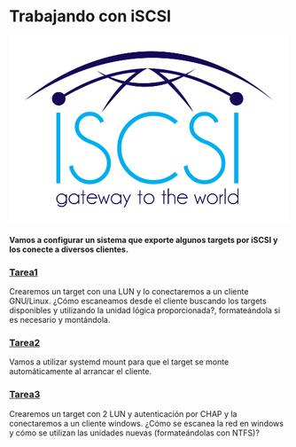 # Trabajando con iSCSI

![iSCSI](image/iSCSI.jpg)

#### Vamos a configurar un sistema que exporte algunos targets por iSCSI y los conecte a diversos clientes.

### [Tarea1](https://github.com/MoralG/Trabajando_con_iSCSI/blob/master/Trabajando_con_iSCSI.md#tarea-1)
Crearemos un target con una LUN y lo conectaremos a un cliente GNU/Linux. ¿Cómo escaneamos desde el cliente buscando los targets disponibles y utilizando la unidad lógica proporcionada?, formateándola si es necesario y montándola.

### [Tarea2](https://github.com/MoralG/Trabajando_con_iSCSI/blob/master/Trabajando_con_iSCSI.md#tarea-2)
Vamos a utilizar systemd mount para que el target se monte automáticamente al arrancar el cliente.

### [Tarea3](https://github.com/MoralG/Trabajando_con_iSCSI/blob/master/Trabajando_con_iSCSI.md#tarea-3)
Crearemos un target con 2 LUN y autenticación por CHAP y la conectaremos a un cliente windows. ¿Cómo se escanea la red en windows y cómo se utilizan las unidades nuevas (formateándolas con NTFS)?
